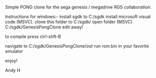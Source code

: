 Simple PONG clone for the sega genesis / megadrive RGS collaboration.

Instructions for windows:-
install sgdk to C:/sgdk
install microsoft visual code (MSVC).
clone this folder to C:/sgdk/
open folder (MSVC) C:/sgdk/GenesisPongClone
edit away!

to compile press ctrl-shft-B

navigate to C:/sgdk/GenesisPongClone/out
run rom.bin in your favorite emulator

enjoy!

Andy H
